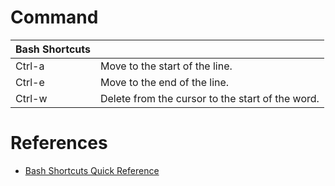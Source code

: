 # Command
| Bash Shortcuts |                                          |
| -------------- | ---------------------------------------- |
| Ctrl-a         | Move to the start of the line.           |
| Ctrl-e         | Move to the end of the line.             |
| Ctrl-w         | Delete from the cursor to the start of the word. |

# References

- [Bash Shortcuts Quick Reference](https://www.ice2o.com/bash_quick_ref.html)

